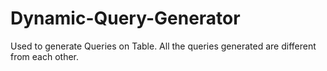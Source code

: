 # Dynamic-Query-Generator
Used to generate Queries on Table. All the queries generated are different from each other.
